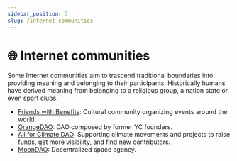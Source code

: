 ```yaml
---
sidebar_position: 3
slug: /internet-communities
---
```


# 🌐 Internet communities

Some Internet communities aim to trascend traditional boundaries into providing meaning and belonging to their participants. Historically humans have derived meaning from belonging to a religious group, a nation state or even sport clubs.

- [Friends with Benefits](https://www.fwb.help): Cultural community organizing events around the world.
- [OrangeDAO](https://orangedao.xyz): DAO composed by former YC founders.
- [All for Climate DAO](https://dao.allforclimate.earth): Supporting climate movements and projects to raise funds, get more visibility, and find new contributors.
- [MoonDAO](https://moondao.com): Decentralized space agency.
